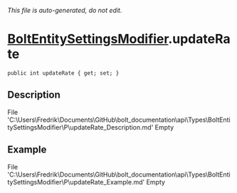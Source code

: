 *This file is auto-generated, do not edit.*

# [BoltEntitySettingsModifier](Types/BoltEntitySettingsModifier.md).updateRate
`public int updateRate { get; set; }`
## Description
File 'C:\Users\Fredrik\Documents\GitHub\bolt_documentation\api\Types\BoltEntitySettingsModifier\P\updateRate_Description.md' Empty
## Example
File 'C:\Users\Fredrik\Documents\GitHub\bolt_documentation\api\Types\BoltEntitySettingsModifier\P\updateRate_Example.md' Empty
